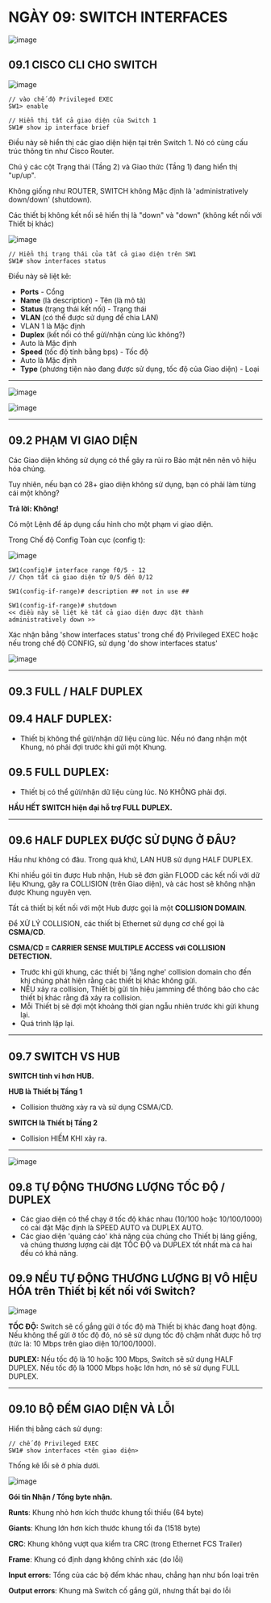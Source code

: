 # NGÀY 09: SWITCH INTERFACES

![image](https://github.com/psaumur/CCNA/assets/106411237/5d0d80dc-74d1-4656-841c-fcaa2b89c760)

## 09.1 CISCO CLI CHO SWITCH
![image](https://github.com/psaumur/CCNA/assets/106411237/e3947ef5-9100-426f-8d62-fd4ce5224351)

```
// vào chế độ Privileged EXEC
SW1> enable

// Hiển thị tất cả giao diện của Switch 1
SW1# show ip interface brief
```

Điều này sẽ hiển thị các giao diện hiện tại trên Switch 1. Nó có cùng cấu trúc thông tin như Cisco Router.

Chú ý các cột Trạng thái (Tầng 2) và Giao thức (Tầng 1) đang hiển thị "up/up".

Không giống như ROUTER, SWITCH không Mặc định là 'administratively down/down' (shutdown).

Các thiết bị không kết nối sẽ hiển thị là "down" và "down" (không kết nối với Thiết bị khác)

![image](https://github.com/psaumur/CCNA/assets/106411237/e0fdc339-21d9-4313-b7d8-78303a7ba1ea)

```
// Hiển thị trạng thái của tất cả giao diện trên SW1
SW1# show interfaces status
```

Điều này sẽ liệt kê:

- **Ports** - Cổng
- **Name** (là description) - Tên (là mô tả)
- **Status** (trạng thái kết nối) - Trạng thái
- **VLAN** (có thể được sử dụng để chia LAN)
- VLAN 1 là Mặc định
- **Duplex** (kết nối có thể gửi/nhận cùng lúc không?)
- Auto là Mặc định
- **Speed** (tốc độ tính bằng bps) - Tốc độ
- Auto là Mặc định
- **Type** (phương tiện nào đang được sử dụng, tốc độ của Giao diện) - Loại

- --

![image](https://github.com/psaumur/CCNA/assets/106411237/12a33be7-795f-467a-87a4-42c5b218960b)

![image](https://github.com/psaumur/CCNA/assets/106411237/7b5953f7-77d3-4826-8efc-072498a7f9c0)

- --

## 09.2 PHẠM VI GIAO DIỆN
Các Giao diện không sử dụng có thể gây ra rủi ro Bảo mật nên nên vô hiệu hóa chúng.

Tuy nhiên, nếu bạn có 28+ giao diện không sử dụng, bạn có phải làm từng cái một không?

**Trả lời: Không!**

Có một Lệnh để áp dụng cấu hình cho một phạm vi giao diện.

Trong Chế độ Config Toàn cục (config t):

![image](https://github.com/psaumur/CCNA/assets/106411237/06e2e267-1e07-48a1-8c8c-8edbd5bd48ae)

```
SW1(config)# interface range f0/5 - 12
// Chọn tất cả giao diện từ 0/5 đến 0/12

SW1(config-if-range)# description ## not in use ##

SW1(config-if-range)# shutdown
<< điều này sẽ liệt kê tất cả giao diện được đặt thành administratively down >>
```

Xác nhận bằng 'show interfaces status' trong chế độ Privileged EXEC hoặc nếu trong chế độ CONFIG, sử dụng 'do show interfaces status'

![image](https://github.com/psaumur/CCNA/assets/106411237/8d1d49d3-e000-4570-ab7e-b994b959ebd5)

- --

## 09.3 FULL / HALF DUPLEX
## 09.4 HALF DUPLEX:
- Thiết bị không thể gửi/nhận dữ liệu cùng lúc. Nếu nó đang nhận một Khung, nó phải đợi trước khi gửi một Khung.

## 09.5 FULL DUPLEX:
- Thiết bị có thể gửi/nhận dữ liệu cùng lúc. Nó KHÔNG phải đợi.

**HẦU HẾT SWITCH hiện đại hỗ trợ FULL DUPLEX.**

- --

## 09.6 HALF DUPLEX ĐƯỢC SỬ DỤNG Ở ĐÂU?
Hầu như không có đâu. Trong quá khứ, LAN HUB sử dụng HALF DUPLEX.

Khi nhiều gói tin được Hub nhận, Hub sẽ đơn giản FLOOD các kết nối với dữ liệu Khung, gây ra COLLISION (trên Giao diện), và các host sẽ không nhận được Khung nguyên vẹn.

Tất cả thiết bị kết nối với một Hub được gọi là một **COLLISION DOMAIN**.

Để XỬ LÝ COLLISION, các thiết bị Ethernet sử dụng cơ chế gọi là **CSMA/CD**.

**CSMA/CD = CARRIER SENSE MULTIPLE ACCESS với COLLISION DETECTION.**

- Trước khi gửi khung, các thiết bị 'lắng nghe' collision domain cho đến khi chúng phát hiện rằng các thiết bị khác không gửi.
- NẾU xảy ra collision, Thiết bị gửi tín hiệu jamming để thông báo cho các thiết bị khác rằng đã xảy ra collision.
- Mỗi Thiết bị sẽ đợi một khoảng thời gian ngẫu nhiên trước khi gửi khung lại.
- Quá trình lặp lại.

- --

## 09.7 SWITCH VS HUB
**SWITCH tinh vi hơn HUB.**

**HUB là Thiết bị Tầng 1**
- Collision thường xảy ra và sử dụng CSMA/CD.

**SWITCH là Thiết bị Tầng 2**
- Collision HIẾM KHI xảy ra.

- --

![image](https://github.com/psaumur/CCNA/assets/106411237/feff3816-1449-4282-bc44-71575333a1e0)

## 09.8 TỰ ĐỘNG THƯƠNG LƯỢNG TỐC ĐỘ / DUPLEX
- Các giao diện có thể chạy ở tốc độ khác nhau (10/100 hoặc 10/100/1000) có cài đặt Mặc định là SPEED AUTO và DUPLEX AUTO.
- Các giao diện 'quảng cáo' khả năng của chúng cho Thiết bị láng giềng, và chúng thương lượng cài đặt TỐC ĐỘ và DUPLEX tốt nhất mà cả hai đều có khả năng.

## 09.9 NẾU TỰ ĐỘNG THƯƠNG LƯỢNG BỊ VÔ HIỆU HÓA trên Thiết bị kết nối với Switch?
![image](https://github.com/psaumur/CCNA/assets/106411237/30519cf7-0a79-4996-a8d8-dfac689f4005)

**TỐC ĐỘ:** Switch sẽ cố gắng gửi ở tốc độ mà Thiết bị khác đang hoạt động. Nếu không thể gửi ở tốc độ đó, nó sẽ sử dụng tốc độ chậm nhất được hỗ trợ (tức là: 10 Mbps trên giao diện 10/100/1000).

**DUPLEX:** Nếu tốc độ là 10 hoặc 100 Mbps, Switch sẽ sử dụng HALF DUPLEX. Nếu tốc độ là 1000 Mbps hoặc lớn hơn, nó sẽ sử dụng FULL DUPLEX.

- --

## 09.10 BỘ ĐẾM GIAO DIỆN VÀ LỖI
Hiển thị bằng cách sử dụng:

```
// chế độ Privileged EXEC
SW1# show interfaces <tên giao diện>
```

Thống kê lỗi sẽ ở phía dưới.

![image](https://github.com/psaumur/CCNA/assets/106411237/20d6affd-6014-427d-9ad9-c638ace358f8)

**Gói tin Nhận / Tổng byte nhận.**

**Runts**: Khung nhỏ hơn kích thước khung tối thiểu (64 byte)

**Giants**: Khung lớn hơn kích thước khung tối đa (1518 byte)

**CRC**: Khung không vượt qua kiểm tra CRC (trong Ethernet FCS Trailer)

**Frame**: Khung có định dạng không chính xác (do lỗi)

**Input errors**: Tổng của các bộ đếm khác nhau, chẳng hạn như bốn loại trên

**Output errors**: Khung mà Switch cố gắng gửi, nhưng thất bại do lỗi